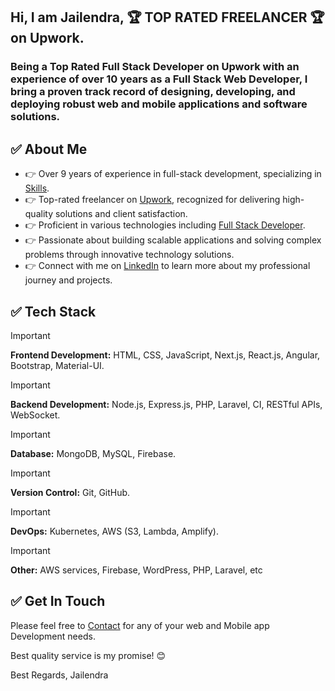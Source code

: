 ## Hi, I am Jailendra, 🏆 TOP RATED FREELANCER 🏆 on Upwork.

### Being a Top Rated Full Stack Developer on Upwork with an experience of over 10 years as a Full Stack Web Developer, I bring a proven track record of designing, developing, and deploying robust web and mobile applications and software solutions.

## ✅ About Me

- 👉 Over 9 years of experience in full-stack development, specializing in [Skills](https://www.upwork.com/freelancers/premiumcoder).
- 👉 Top-rated freelancer on [Upwork](https://www.upwork.com/freelancers/premiumcoder), recognized for delivering high-quality solutions and client satisfaction.
- 👉 Proficient in various technologies including [Full Stack Developer](https://www.upwork.com/freelancers/premiumcoder).
- 👉 Passionate about building scalable applications and solving complex problems through innovative technology solutions.
- 👉 Connect with me on [LinkedIn](https://www.linkedin.com/in/jailendra-rajawat) to learn more about my professional journey and projects.

## ✅ Tech Stack

> [!IMPORTANT]
> **Frontend Development:** HTML, CSS, JavaScript, Next.js, React.js, Angular, Bootstrap, Material-UI.

> [!IMPORTANT]
> **Backend Development:** Node.js, Express.js, PHP, Laravel, CI, RESTful APIs, WebSocket.

>[!IMPORTANT]
> **Database:** MongoDB, MySQL, Firebase.

>[!IMPORTANT]
> **Version Control:** Git, GitHub.

>[!IMPORTANT]
> **DevOps:** Kubernetes, AWS (S3, Lambda, Amplify).

>[!IMPORTANT]
> **Other:** AWS services, Firebase, WordPress, PHP, Laravel, etc

## ✅ Get In Touch

  Please feel free to [Contact](https://www.linkedin.com/in/jailendra-rajawat) for any of your web and Mobile app Development needs.

  Best quality service is my promise! 😊

  Best Regards,
  Jailendra
